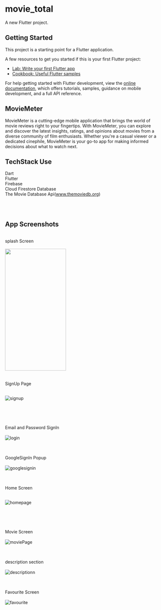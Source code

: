 # movie_total

A new Flutter project.

## Getting Started

This project is a starting point for a Flutter application.

A few resources to get you started if this is your first Flutter project:

- [Lab: Write your first Flutter app](https://docs.flutter.dev/get-started/codelab)
- [Cookbook: Useful Flutter samples](https://docs.flutter.dev/cookbook)

For help getting started with Flutter development, view the
[online documentation](https://docs.flutter.dev/), which offers tutorials,
samples, guidance on mobile development, and a full API reference.

## MovieMeter
MovieMeter is a cutting-edge mobile application that brings the world of movie reviews right to your fingertips. With MovieMeter, you can explore and discover the latest insights, ratings, and opinions about movies from a diverse community of film enthusiasts. Whether you're a casual viewer or a dedicated cinephile, MovieMeter is your go-to app for making informed decisions about what to watch next.

## TechStack Use
Dart <br />
Flutter <br />
Firebase <br />
Cloud Firestore Database <br />
The Movie Database Api(www.themoviedb.org) <br />

<br />
<br />

## App Screenshots
<br />
splash Screen<br /><br />
<img src="https://user-images.githubusercontent.com/96453772/236631777-bd230442-9a2b-4e49-8936-50e9bd311f78.jpg" width="200" height="400" />
<!-- ![splash](https://user-images.githubusercontent.com/96453772/236631777-bd230442-9a2b-4e49-8936-50e9bd311f78.jpg) -->
<br /><br /><br />
SignUp Page<br /><br />

![signup](https://user-images.githubusercontent.com/96453772/236631818-c7117465-bd09-42ad-8356-2b13803f2543.jpg)

<br /><br /><br />

Email and Password SignIn<br /><br />
![login](https://user-images.githubusercontent.com/96453772/236631851-4e574ba0-5257-46db-a649-0faf2b2282dd.jpg)
<br /><br /><br />

GoogleSignIn Popup<br /><br />
![googlesignin](https://user-images.githubusercontent.com/96453772/236631877-72b66dbc-2ce7-426c-96d4-1c1e317ce9c5.jpg)
<br /><br /><br />

Home Screen <br /><br />

![homepage](https://user-images.githubusercontent.com/96453772/236632177-52a35ebf-c198-40f0-b09a-1a61881911a9.jpg)

<br /><br /><br />

Movie Screen 
<br /><br />
![moviePage](https://user-images.githubusercontent.com/96453772/236631972-5bc0ccc7-b043-409a-b273-a944e10fc842.jpg)
<br /><br /><br />

description section <br /><br />
![descriptionn](https://user-images.githubusercontent.com/96453772/236632025-25fb1454-9af9-4d2a-8d03-191b9fcf1228.jpg)
<br /><br /><br />

Favourite Screen <br /><br />
![favourite](https://user-images.githubusercontent.com/96453772/236632052-7bd73713-3cb0-423b-8502-00800d27c345.jpg)
<br /><br /><br />
